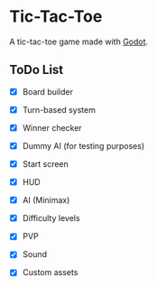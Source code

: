 # Tic-Tac-Toe

A tic-tac-toe game made with [Godot](https://godotengine.org/).

## ToDo List

- [x] Board builder

- [x] Turn-based system

- [x] Winner checker

- [x] Dummy AI (for testing purposes)

- [x] Start screen

- [x] HUD

- [x] AI (Minimax)

- [x] Difficulty levels

- [x] PVP

- [x] Sound

- [x] Custom assets